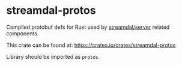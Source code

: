 # streamdal-protos
Compiled protobuf defs for Rust used by [streamdal/server](https://github.com/streamdal/server) related components.

This crate can be found at: https://crates.io/crates/streamdal-protos

Library should be imported as `protos`.
